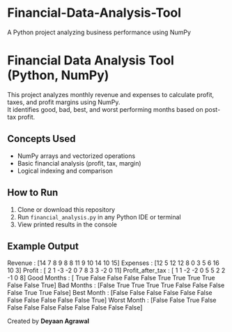 # Financial-Data-Analysis-Tool
A Python project analyzing business performance using NumPy

# Financial Data Analysis Tool (Python, NumPy)

This project analyzes monthly revenue and expenses to calculate profit, taxes, and profit margins using NumPy.  
It identifies good, bad, best, and worst performing months based on post-tax profit.

## Concepts Used
- NumPy arrays and vectorized operations  
- Basic financial analysis (profit, tax, margin)
- Logical indexing and comparison

##  How to Run
1. Clone or download this repository  
2. Run `financial_analysis.py` in any Python IDE or terminal  
3. View printed results in the console

## Example Output

Revenue : 
[14  7  8  9  8  8 11  9 10 14 10 15]
Expenses :
[12  5 12 12  8  0  3  5  6 16 10  3]
Profit :
[ 2  1 -3 -2  0  7  8  3  3 -2  0 11]
Profit_after_tax :
[ 1  1 -2 -2  0  5  5  2  2 -1  0  8]
Good Months :
[ True False False False False  True  True  True  True False False  True]
Bad Months :
[False  True  True  True  True False False False False  True  True False]
Best Month :
[False False False False False False False False False False False  True]
Worst Month :
[False False  True False False False False False False False False False]


Created by **Deyaan Agrawal**  
